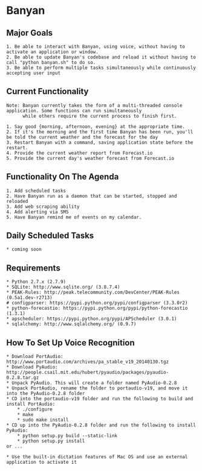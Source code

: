 # Banyan

## Major Goals

    1. Be able to interact with Banyan, using voice, without having to activate an application or window.
    2. Be able to update Banyan's codebase and reload it without having to call "python banyan.sh" to do so.
    3. Be able to perform multiple tasks simultaneously while continuously accepting user input
    

## Current Functionality

    Note: Banyan currently takes the form of a multi-threaded console application. Some functions can run simultaneously
          while others require the current process to finish first.

    1. Say good {morning, afternoon, evening} at the appropriate time.
    2. If it's the morning and the first time Banyan has been run, you'll be told the current weather and the forecast for the day
    3. Restart Banyan with a command, saving application state before the restart.
    4. Provide the current weather report from Forecast.io
    5. Provide the current day's weather forecast from Forecast.io


## Functionality On The Agenda

    1. Add scheduled tasks
    2. Have Banyan run as a daemon that can be started, stopped and reloaded
    3. Add web scraping ability
    4. Add alerting via SMS
    5. Have Banyan remind me of events on my calendar.
    


## Daily Scheduled Tasks

    * coming soon


## Requirements

    * Python 2.7.x (2.7.9)
    * SQLite: http://www.sqlite.org/ (3.8.7.4)
    * PEAK-Rules: http://peak.telecommunity.com/DevCenter/PEAK-Rules (0.5a1.dev-r2713)
    # configparser: https://pypi.python.org/pypi/configparser (3.3.0r2)
    * python-forecastio: https://pypi.python.org/pypi/python-forecastio (1.3.1)
    * apscheduler: https://pypi.python.org/pypi/APScheduler (3.0.1)
    * sqlalchemy: http://www.sqlalchemy.org/ (0.9.7)
    

## How To Set Up Voice Recognition

    * Download PortAudio: http://www.portaudio.com/archives/pa_stable_v19_20140130.tgz
    * Download PyAudio: http://people.csail.mit.edu/hubert/pyaudio/packages/pyaudio-0.2.8.tar.gz
    * Unpack PyAudio. This will create a folder named PyAudio-0.2.8
    * Unpack PortAudio, rename the folder to portaudio-v19, and move it into the PyAudio-0.2.8 folder
    * CD into the portaudio-v19 folder and run the following to build and install PortAudio:
        * ./configure
        * make
        * sudo make install
    * CD up into the PyAudio-0.2.8 folder and run the following to install PyAudio:
        * python setup.py build --static-link
        * python setup.py install
    or ...
    
    * Use the built-in dictation features of Mac OS and use an external application to activate it